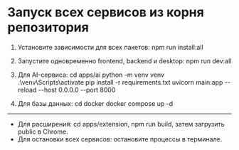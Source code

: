 # Запуск всех сервисов из корня репозитория

1. Установите зависимости для всех пакетов:
   npm run install:all

2. Запустите одновременно frontend, backend и desktop:
   npm run dev:all

3. Для AI-сервиса:
   cd apps/ai
   python -m venv venv
   .\venv\Scripts\activate
   pip install -r requirements.txt
   uvicorn main:app --reload --host 0.0.0.0 --port 8000

4. Для базы данных:
   cd docker
   docker compose up -d

---

- Для расширения: cd apps/extension, npm run build, затем загрузить public в Chrome.
- Для остановки всех сервисов: остановите процессы в терминале.
